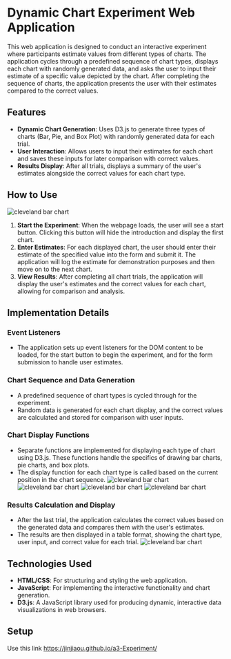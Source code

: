 
# Dynamic Chart Experiment Web Application

This web application is designed to conduct an interactive experiment where participants estimate values from different types of charts. The application cycles through a predefined sequence of chart types, displays each chart with randomly generated data, and asks the user to input their estimate of a specific value depicted by the chart. After completing the sequence of charts, the application presents the user with their estimates compared to the correct values.

## Features

- **Dynamic Chart Generation**: Uses D3.js to generate three types of charts (Bar, Pie, and Box Plot) with randomly generated data for each trial.
- **User Interaction**: Allows users to input their estimates for each chart and saves these inputs for later comparison with correct values.
- **Results Display**: After all trials, displays a summary of the user's estimates alongside the correct values for each chart type.

## How to Use
![cleveland bar chart](img/img.png)
1. **Start the Experiment**: When the webpage loads, the user will see a start button. Clicking this button will hide the introduction and display the first chart.
2. **Enter Estimates**: For each displayed chart, the user should enter their estimate of the specified value into the form and submit it. The application will log the estimate for demonstration purposes and then move on to the next chart.
3. **View Results**: After completing all chart trials, the application will display the user's estimates and the correct values for each chart, allowing for comparison and analysis.

## Implementation Details

### Event Listeners

- The application sets up event listeners for the DOM content to be loaded, for the start button to begin the experiment, and for the form submission to handle user estimates.

### Chart Sequence and Data Generation

- A predefined sequence of chart types is cycled through for the experiment.
- Random data is generated for each chart display, and the correct values are calculated and stored for comparison with user inputs.

### Chart Display Functions

- Separate functions are implemented for displaying each type of chart using D3.js. These functions handle the specifics of drawing bar charts, pie charts, and box plots.
- The display function for each chart type is called based on the current position in the chart sequence.
  ![cleveland bar chart](img/img_1.png)
  ![cleveland bar chart](img/img_2.png)
  ![cleveland bar chart](img/img_3.png)
  ![cleveland bar chart](img/img_4.png)
### Results Calculation and Display

- After the last trial, the application calculates the correct values based on the generated data and compares them with the user's estimates.
- The results are then displayed in a table format, showing the chart type, user input, and correct value for each trial.
  ![cleveland bar chart](img/img_4.png)
## Technologies Used

- **HTML/CSS**: For structuring and styling the web application.
- **JavaScript**: For implementing the interactive functionality and chart generation.
- **D3.js**: A JavaScript library used for producing dynamic, interactive data visualizations in web browsers.

## Setup
Use this link
https://jinjiaou.github.io/a3-Experiment/
